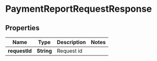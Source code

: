 

# PaymentReportRequestResponse


## Properties

| Name | Type | Description | Notes |
|------------ | ------------- | ------------- | -------------|
|**requestId** | **String** | Request id |  |



